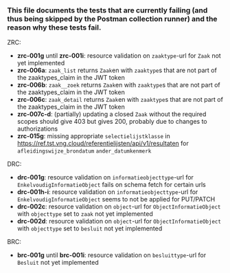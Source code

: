 ### This file documents the tests that are currently failing (and thus being skipped by the Postman collection runner) and the reason why these tests fail.

ZRC:
- **zrc-001g** until **zrc-001i**: resource validation on `zaaktype`-url for `Zaak` not yet implemented
- **zrc-006a**: `zaak_list` returns `Zaak`en with `zaaktype`s that are not part of the zaaktypes_claim in the JWT token  
- **zrc-006b**: `zaak__zoek` returns `Zaak`en with `zaaktype`s that are not part of the zaaktypes_claim in the JWT token  
- **zrc-006c**: `zaak_detail` returns `Zaak`en with `zaaktype`s that are not part of the zaaktypes_claim in the JWT token
- **zrc-007c-d**: (partially) updating a closed `Zaak` without the required scopes should give 403 but gives 200, probably due to changes to authorizations
- **zrc-015g**: missing appropriate `selectielijstklasse` in https://ref.tst.vng.cloud/referentielijsten/api/v1/resultaten for `afleidingswijze_brondatum` `ander_datumkenmerk`

DRC:
- **drc-001g**: resource validation on `informatieobjecttype`-url for `EnkelvoudigInformatieObject` fails on schema fetch for certain urls
- **drc-001h-i**: resource validation on `informatieobjecttype`-url for `EnkelvoudigInformatieObject` seems to not be applied for PUT/PATCH
- **drc-002c**: resource validation on `object`-url for `ObjectInformatieObject` with `objecttype` set to `zaak` not yet implemented
- **drc-002d**: resource validation on `object`-url for `ObjectInformatieObject` with `objecttype` set to `besluit` not yet implemented

BRC:
- **brc-001g** until **brc-001i**: resource validation on `besluittype`-url for `Besluit` not yet implemented